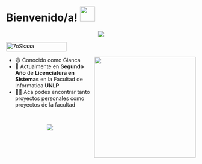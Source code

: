 
<h1> Bienvenido/a! <img src = "https://raw.githubusercontent.com/MartinHeinz/MartinHeinz/master/wave.gif" width = 40px> </h1>
<p align='center'>
<img src="https://readme-typing-svg.herokuapp.com?color=%2336BCF7&size=25&center=true&vCenter=true&width=433&height=75&lines=Soy+Gianluca+Cardone;Estudiante+de+Sistemas">
</p>
	<img src="https://komarev.com/ghpvc/?username=Giancardonee&label=Visitas+del+Perfil&color=0047AB&style=plastic?" alt="7oSkaaa" height=25px, width=160px/> 

<img align="right" src="https://media.giphy.com/media/QvpqTCiEcwtvx6wwJK/giphy.gif" width="270" height="270" frameBorder="0" class="giphy-embed" allowFullScreen></img>


- 😄 Conocido como Gianca
- 🌱 Actualmente en **Segundo Año** de **Licenciatura en Sistemas** en la Facultad de Informatica **UNLP**
- 👨‍💻 Aca podes encontrar tanto proyectos personales como proyectos de la facultad


<br>


<div align="center">
  
  ![](https://github-readme-stats.vercel.app/api/top-langs/?username=Giancardonee&theme=radical&hide_border=false&include_all_commits=false&count_private=false&layout=compact)  
</div>




<!-- Proudly created with GPRM ( https://gprm.itsvg.in ) -->
<!--
**Giancardonee/Giancardonee** is a ✨ _special_ ✨ repository because its `README.md` (this file) appears on your GitHub profile.

Here are some ideas to get you started:



- 🔭 I’m currently working on ...
- 🌱 I’m currently learning ...
- 👯 I’m looking to collaborate on ...
- 🤔 I’m looking for help with ...
- 💬 Ask me about ...
- 📫 How to reach me: ...
- 😄 Pronouns: ...
- ⚡ Fun fact: ...

## Mis repositorios destacados: 
* [Sistema de Estacionamiento](https://github.com/Giancardonee/BETA-Sistema-Estacionamiento-JAVA)
* [Primer Año Facutlad de Informatica](https://github.com/Giancardonee/Primer-anho-Licenciatrura-en-Sistemas-UNLP)



-->
